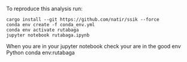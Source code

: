 To reproduce this analysis run:

```
cargo install --git https://github.com/natir/ssik --force
conda env create -f conda_env.yml
conda env activate rutabaga
jupyter notebook rutabaga.ipynb
```

When you are in your jupyter notebook check your are in the good env Python conda env:rutabaga
